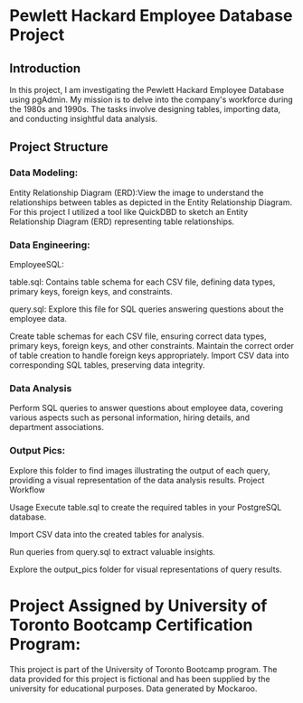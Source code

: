 # Pewlett Hackard Employee Database Project

## Introduction
In this project, I am investigating the Pewlett Hackard Employee Database using pgAdmin. My mission is to delve into the company's workforce during the 1980s and 1990s. The tasks involve designing tables, importing data, and conducting insightful data analysis.

## Project Structure


### Data Modeling: 

Entity Relationship Diagram (ERD):View the image to understand the relationships between tables as depicted in the Entity Relationship Diagram. For this project I utilized a tool like QuickDBD to sketch an Entity Relationship Diagram (ERD) representing table relationships.



### Data Engineering: 

EmployeeSQL:

table.sql: Contains table schema for each CSV file, defining data types, primary keys, foreign keys, and constraints.

query.sql: Explore this file for SQL queries answering questions about the employee data.


Create table schemas for each CSV file, ensuring correct data types, primary keys, foreign keys, and other constraints.
Maintain the correct order of table creation to handle foreign keys appropriately.
Import CSV data into corresponding SQL tables, preserving data integrity.


### Data Analysis
Perform SQL queries to answer questions about employee data, covering various aspects such as personal information, hiring details, and department associations.

### Output Pics:

Explore this folder to find images illustrating the output of each query, providing a visual representation of the data analysis results.
Project Workflow






Usage
Execute table.sql to create the required tables in your PostgreSQL database.

Import CSV data into the created tables for analysis.

Run queries from query.sql to extract valuable insights.

Explore the output_pics folder for visual representations of query results.

# Project Assigned by University of Toronto Bootcamp Certification Program:

This project is part of the University of Toronto Bootcamp program. The data provided for this project is fictional and has been supplied by the university for educational purposes. Data generated by Mockaroo.






